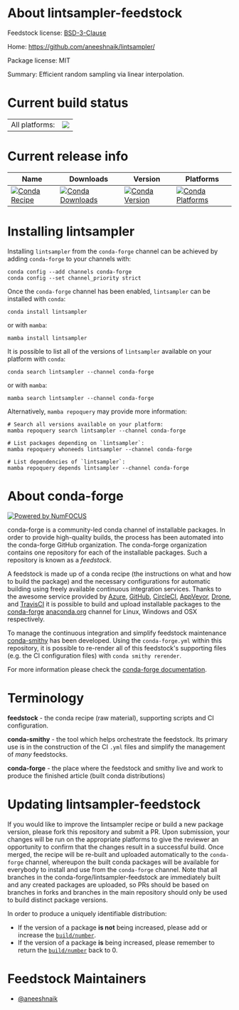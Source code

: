 About lintsampler-feedstock
===========================

Feedstock license: [BSD-3-Clause](https://github.com/conda-forge/lintsampler-feedstock/blob/main/LICENSE.txt)

Home: https://github.com/aneeshnaik/lintsampler/

Package license: MIT

Summary: Efficient random sampling via linear interpolation.

Current build status
====================


<table><tr><td>All platforms:</td>
    <td>
      <a href="https://dev.azure.com/conda-forge/feedstock-builds/_build/latest?definitionId=21925&branchName=main">
        <img src="https://dev.azure.com/conda-forge/feedstock-builds/_apis/build/status/lintsampler-feedstock?branchName=main">
      </a>
    </td>
  </tr>
</table>

Current release info
====================

| Name | Downloads | Version | Platforms |
| --- | --- | --- | --- |
| [![Conda Recipe](https://img.shields.io/badge/recipe-lintsampler-green.svg)](https://anaconda.org/conda-forge/lintsampler) | [![Conda Downloads](https://img.shields.io/conda/dn/conda-forge/lintsampler.svg)](https://anaconda.org/conda-forge/lintsampler) | [![Conda Version](https://img.shields.io/conda/vn/conda-forge/lintsampler.svg)](https://anaconda.org/conda-forge/lintsampler) | [![Conda Platforms](https://img.shields.io/conda/pn/conda-forge/lintsampler.svg)](https://anaconda.org/conda-forge/lintsampler) |

Installing lintsampler
======================

Installing `lintsampler` from the `conda-forge` channel can be achieved by adding `conda-forge` to your channels with:

```
conda config --add channels conda-forge
conda config --set channel_priority strict
```

Once the `conda-forge` channel has been enabled, `lintsampler` can be installed with `conda`:

```
conda install lintsampler
```

or with `mamba`:

```
mamba install lintsampler
```

It is possible to list all of the versions of `lintsampler` available on your platform with `conda`:

```
conda search lintsampler --channel conda-forge
```

or with `mamba`:

```
mamba search lintsampler --channel conda-forge
```

Alternatively, `mamba repoquery` may provide more information:

```
# Search all versions available on your platform:
mamba repoquery search lintsampler --channel conda-forge

# List packages depending on `lintsampler`:
mamba repoquery whoneeds lintsampler --channel conda-forge

# List dependencies of `lintsampler`:
mamba repoquery depends lintsampler --channel conda-forge
```


About conda-forge
=================

[![Powered by
NumFOCUS](https://img.shields.io/badge/powered%20by-NumFOCUS-orange.svg?style=flat&colorA=E1523D&colorB=007D8A)](https://numfocus.org)

conda-forge is a community-led conda channel of installable packages.
In order to provide high-quality builds, the process has been automated into the
conda-forge GitHub organization. The conda-forge organization contains one repository
for each of the installable packages. Such a repository is known as a *feedstock*.

A feedstock is made up of a conda recipe (the instructions on what and how to build
the package) and the necessary configurations for automatic building using freely
available continuous integration services. Thanks to the awesome service provided by
[Azure](https://azure.microsoft.com/en-us/services/devops/), [GitHub](https://github.com/),
[CircleCI](https://circleci.com/), [AppVeyor](https://www.appveyor.com/),
[Drone](https://cloud.drone.io/welcome), and [TravisCI](https://travis-ci.com/)
it is possible to build and upload installable packages to the
[conda-forge](https://anaconda.org/conda-forge) [anaconda.org](https://anaconda.org/)
channel for Linux, Windows and OSX respectively.

To manage the continuous integration and simplify feedstock maintenance
[conda-smithy](https://github.com/conda-forge/conda-smithy) has been developed.
Using the ``conda-forge.yml`` within this repository, it is possible to re-render all of
this feedstock's supporting files (e.g. the CI configuration files) with ``conda smithy rerender``.

For more information please check the [conda-forge documentation](https://conda-forge.org/docs/).

Terminology
===========

**feedstock** - the conda recipe (raw material), supporting scripts and CI configuration.

**conda-smithy** - the tool which helps orchestrate the feedstock.
                   Its primary use is in the construction of the CI ``.yml`` files
                   and simplify the management of *many* feedstocks.

**conda-forge** - the place where the feedstock and smithy live and work to
                  produce the finished article (built conda distributions)


Updating lintsampler-feedstock
==============================

If you would like to improve the lintsampler recipe or build a new
package version, please fork this repository and submit a PR. Upon submission,
your changes will be run on the appropriate platforms to give the reviewer an
opportunity to confirm that the changes result in a successful build. Once
merged, the recipe will be re-built and uploaded automatically to the
`conda-forge` channel, whereupon the built conda packages will be available for
everybody to install and use from the `conda-forge` channel.
Note that all branches in the conda-forge/lintsampler-feedstock are
immediately built and any created packages are uploaded, so PRs should be based
on branches in forks and branches in the main repository should only be used to
build distinct package versions.

In order to produce a uniquely identifiable distribution:
 * If the version of a package **is not** being increased, please add or increase
   the [``build/number``](https://docs.conda.io/projects/conda-build/en/latest/resources/define-metadata.html#build-number-and-string).
 * If the version of a package **is** being increased, please remember to return
   the [``build/number``](https://docs.conda.io/projects/conda-build/en/latest/resources/define-metadata.html#build-number-and-string)
   back to 0.

Feedstock Maintainers
=====================

* [@aneeshnaik](https://github.com/aneeshnaik/)


